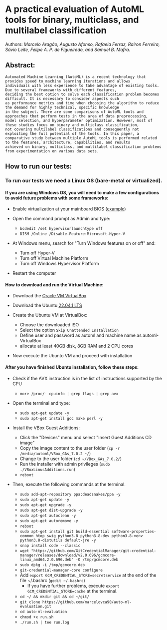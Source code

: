 # A practical evaluation of AutoML tools for binary, multiclass, and multilabel classification

Authors: *Marcelo Aragão, Augusto Afonso, Rafaela Ferraz, Rairon Ferreira, Sávio Leite, Felipe A. P. de Figueiredo, and Samuel B. Mafra.*

## Abstract:
	Automated Machine Learning (AutoML) is a recent technology that provides speed to machine learning iterations and allows
	individuals with less experience to take advantage of existing tools. Due to several frameworks with different features,
	deciding the best option to solve each classification problem becomes difficult. It is necessary to consider aspects such
	as performance metrics and time when choosing the algorithm to reduce the demand for highly technical, specific knowledge
	in the subject. There are some comparisons of AutoML tools and approaches that perform tests in the area of data preprocessing,
	model selection, and hyperparameter optimization. However, most of these studies focus on binary and multiclass classification,
	not covering multilabel classifications and consequently not exploiting the full potential of the tools. In this paper, a
	comparative study between multiple AutoML tools is performed related to the features, architecture, capabilities, and results
	achieved on binary, multiclass, and multilabel classification problems from experimentation on various data sets.

## How to run our tests:
### To run our tests we need a Linux OS (bare-metal or virtualized).
#### If you are using Windows OS, you will need to make a few configurations to avoid future problems with some frameworks:
- Enable virtualization at your mainboard BIOS ([example](https://www.youtube.com/watch?v=GK0DOfdLCa8))

- Open the command prompt as Admin and type:
	- `bcdedit /set hypervisorlaunchtype off`
	- `DISM /Online /Disable-Feature:Microsoft-Hyper-V`

- At Windows menu, search for "Turn Windows features on or off" and:
	- Turn off Hyper-V
	- Turn off Virtual Machine Platform
	- Turn off Windows Hypervisor Platform

- Restart the computer

#### How to download and run the Virtual Machine:

- Download the [Oracle VM VirtualBox](https://download.virtualbox.org/virtualbox/7.0.4/VirtualBox-7.0.4-154605-Win.exe)

- Download the Ubuntu [22.04.1 LTS](https://releases.ubuntu.com/22.04/ubuntu-22.04.1-desktop-amd64.iso)

- Create the Ubuntu VM at VirtualBox:
	- Choose the downloaded ISO
	- Select the option `Skip Unattended Installation`
	- Define user and password as automl and machine name as automl-VirtualBox
	- allocate at least 40GB disk, 8GB RAM and 2 CPU cores

- Now execute the Ubunto VM and proceed with installation

#### After you have finished Ubuntu installation, follow these steps:
- Check if the AVX instruction is in the list of instructions supported by the CPU
	- `more /proc/- cpuinfo | grep flags | grep avx`
- Open the terminal and type:
	- `sudo apt-get update -y`
	- `sudo apt-get install gcc make perl -y`
- Install the VBox Guest Additions:
	- Click the "Devices" menu and select "Insert Guest Additions CD image"
	- Copy the image content to the user folder (`cp -r /media/automl/VBox_GAs_7.0.2 ~/`)
	- Change to the user folder (`cd ~/VBox_GAs_7.0.2/`)
	- Run the installer with admin privileges (`sudo ./VBoxLinusAdditions.run`)
	- `reboot`
	
- Then, execute the following commands at the terminal:
	- `sudo add-apt-repository ppa:deadsnakes/ppa -y`
	- `sudo apt-get update -y`
	- `sudo apt-get upgrade -y`
	- `sudo apt-get dist-upgrade -y`
	- `sudo apt-get autoclean -y`
	- `sudo apt-get autoremove -y`
	- `reboot`
	- `sudo apt-get install git build-essential software-properties-common htop swig python3.8 python3.8-dev python3.8-venv python3.8-distutils default-jre -y`
	- `snap install code --classic`
	- `wget "https://github.com/GitCredentialManager/git-credential-manager/releases/download/v2.0.696/gcmcore-linux_amd64.2.0.696.deb" -O /tmp/gcmcore.deb`
	- `sudo dpkg -i /tmp/gcmcore.deb`
	- `git-credential-manager-core configure`
	- Add `export GCM_CREDENTIAL_STORE=secretservice` at the end of the file ~/.bashrc (`gedit ~/.bashrc`)
		- If you have further problems, execute `export GCM_CREDENTIAL_STORE=cache` at the terminal.
	- `cd ~/ && mkdir git && cd ~/git/`
	- `git clone https://github.com/marcelovca90/auto-ml-evaluation.git`
	- `cd auto-ml-evaluation`
	- `chmod +x run.sh`
	- `./run.sh | tee run.log`
